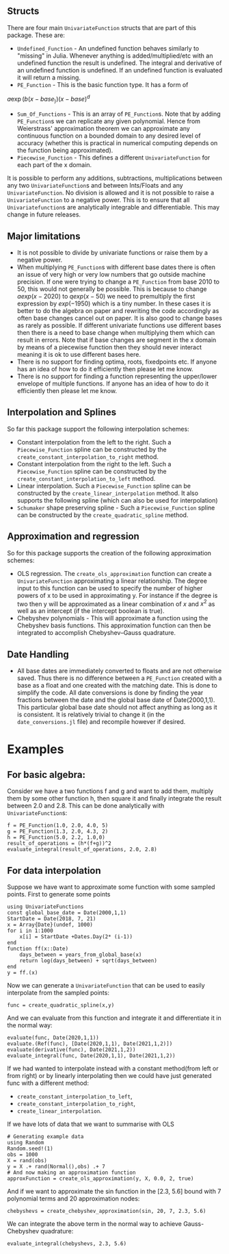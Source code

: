 ## Structs

There are four main `UnivariateFunction` structs that are part of this package. These are:
* `Undefined_Function` - An undefined function behaves similarly to "missing" in Julia. Whenever anything is added/multiplied/etc with an undefined function the result is undefined. The integral and derivative of an undefined function is undefined. If an undefined function is evaluated it will return a missing.
* `PE_Function` - This is the basic function type. It has a form of

$a \exp(b(x-base_)) (x-base)^d$

* `Sum_Of_Functions` - This is an array of `PE_Function`s. Note that by adding `PE_Function`s we can replicate any given polynomial. Hence from Weierstrass' approximation theorem we can approximate any continuous function on a bounded domain to any desired level of accuracy (whether this is practical in numerical computing depends on the function being approximated).
* `Piecewise_Function` - This defines a different `UnivariateFunction` for each part of the x domain.

It is possible to perform any additions, subtractions, multiplications between any two `UnivariateFunction`s and between Ints/Floats and any `UnivariateFunction`. No division is allowed and it is not possible to raise a `UnivariateFunction` to a negative power. This is to ensure that all `Univariatefunction`s are analytically integrable and differentiable. This may change in future releases.

## Major limitations
* It is not possible to divide by univariate functions or raise them by a negative power.
* When multiplying `PE_Function`s with different base dates there is often an issue of very high or very low numbers that go outside machine precision. If one were trying to change a `PE_Function` from base 2010 to 50, this would not generally be possible. This is because to change $a exp(x-2020)$ to $q exp(x - 50)$ we need to premultiply the first expression by $exp(-1950)$ which is a tiny number. In these cases it is better to do the algebra on paper and rewriting the code accordingly as often base changes cancel out on paper. It is also good to change bases as rarely as possible. If different univariate functions use different bases then there is a need to base change when multiplying them which can result in errors. Note that if base changes are segment in the x domain by means of a piecewise function then they should never interact meaning it is ok to use different bases here.
* There is no support for finding optima, roots, fixedpoints etc. If anyone has an idea of how to do it efficiently then please let me know.
* There is no support for finding a function representing the upper/lower envelope of multiple functions. If anyone has an idea of how to do it efficiently then please let me know.

## Interpolation and Splines
So far this package support the following interpolation schemes:
* Constant interpolation from the left to the right. Such a `Piecewise_Function` spline can be constructed by the `create_constant_interpolation_to_right` method.
* Constant interpolation from the right to the left. Such a `Piecewise_Function` spline can be constructed by the `create_constant_interpolation_to_left` method.
* Linear interpolation. Such a `Piecewise_Function` spline can be constructed by the `create_linear_interpolation` method.
It also supports the following spline (which can also be used for interpolation)
* `Schumaker` shape preserving spline - Such a `Piecewise_Function` spline can be constructed by the `create_quadratic_spline` method.

## Approximation and regression
So for this package supports the creation of the following approximation schemes:
* OLS regression. The `create_ols_approximation` function can create a `UnivariateFunction` approximating a linear relationship. The degree input to this function can be used to specify the number of higher powers of x to be used in approximating y. For instance if the degree is two then y will be approximated as a linear combination of $x$ and $x^2$ as well as an intercept (if the intercept boolean is true).
* Chebyshev polynomials - This will approximate a function using the Chebyshev basis functions. This approximation function can then be integrated to accomplish Chebyshev–Gauss quadrature.



## Date Handling

* All base dates are immediately converted to floats and are not otherwise saved. Thus there is no difference between a `PE_Function` created with a base as a float and one created with the matching date. This is done to simplify the code. All date conversions is done by finding the year fractions between the date and the global base date of Date(2000,1,1). This particular global base date should not affect anything as long as it is consistent. It is relatively trivial to change it (in the `date_conversions.jl` file) and recompile however if desired.

# Examples

## For basic algebra:

Consider we have a two functions f and g and want to add them, multiply them by some other function h, then square it and finally integrate the result between 2.0 and 2.8. This can be done analytically with `UnivariateFunction`s:
```
f = PE_Function(1.0, 2.0, 4.0, 5)
g = PE_Function(1.3, 2.0, 4.3, 2)
h = PE_Function(5.0, 2.2, 1.0,0)
result_of_operations = (h*(f+g))^2
evaluate_integral(result_of_operations, 2.0, 2.8)
```

## For data interpolation

Suppose we have want to approximate some function with some sampled points. First to generate some points
```
using UnivariateFunctions
const global_base_date = Date(2000,1,1)
StartDate = Date(2018, 7, 21)
x = Array{Date}(undef, 1000)
for i in 1:1000
    x[i] = StartDate +Dates.Day(2* (i-1))
end
function ff(x::Date)
    days_between = years_from_global_base(x)
    return log(days_between) + sqrt(days_between)
end
y = ff.(x)
```
Now we can generate a `UnivariateFunction` that can be used to easily interpolate from the sampled points:
```
func = create_quadratic_spline(x,y)
```
And we can evaluate from this function and integrate it and differentiate it in the normal way:
```
evaluate(func, Date(2020,1,1))
evaluate.(Ref(func), [Date(2020,1,1), Date(2021,1,2)])
evaluate(derivative(func), Date(2021,1,2))
evaluate_integral(func, Date(2020,1,1), Date(2021,1,2))
```
If we had wanted to interpolate instead with a constant method(from left or from right) or by linearly interpolating then we could have just generated func with a different method:
* `create_constant_interpolation_to_left`,
* `create_constant_interpolation_to_right`,
* `create_linear_interpolation`.

If we have lots of data that we want to summarise with OLS
```
# Generating example data
using Random
Random.seed!(1)
obs = 1000
X = rand(obs)
y = X .+ rand(Normal(),obs) .+ 7
# And now making an approximation function
approxFunction = create_ols_approximation(y, X, 0.0, 2, true)
```
And if we want to approximate the sin function in the [2.3, 5.6] bound with 7 polynomial terms and 20 approximation nodes:
```
chebyshevs = create_chebyshev_approximation(sin, 20, 7, 2.3, 5.6)
```
We can integrate the above term in the normal way to achieve Gauss-Chebyshev quadrature:
```
evaluate_integral(chebyshevs, 2.3, 5.6)
```
